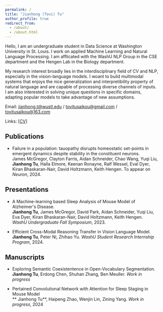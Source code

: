 ```yaml
---
permalink: /
title: "Jianhong (Tovi) Tu"
author_profile: true
redirect_from: 
  - /about/
  - /about.html
---
```


Hello, I am an undergraduate student in Data Science at Washington University in St. Louis. I work on applied Machine Learning and Natural Language Processing. I am afflicated with the WashU NLP Group in the CSE department and the Hengen Lab in the Biology department. 

My research interest broadly lies in the interdisciplinary field of CV and NLP, especially in the vision-language models. I woant to build multimodal systems that enjoys the nice generalization and interpretibility property of natural language and are capable of processing diverse channels of inputs. I am also interested in solving unique questions in specific domains, adapting popular models to take advantage of new assumptions. 

Email: <jianhong.t@wustl.edu> / <tovitusaikou@gmail.com> / <tovitusaikou@163.com>

Links: [[CV](/files/cv.pdf)]

**Publications**
----------------------
* <a href="https://pubmed.ncbi.nlm.nih.gov/37732214/" style="text-decoration:none;">Failure in a population: tauopathy disrupts homeostatic set-points in emergent dynamics despite stability in the constituent neurons.</a> \
James McGregor, Clayton Farris, Aidan Schneider, Chao Wang, Yuqi Liu, **Jianhong Tu**, Halla Elmore, Keenan Ronayne, Ralf Wessel, Eval Dyer, Kiran Bhaskaran-Nair, David Holtzmann, Keith Hengen. To appear on *Neuron*, 2024.


**Presentations**
----------------------
* <a href="https://symposium.foragerone.com/fall-2023-undergraduate-research-symposium/presentations/59544" style="text-decoration:none;"> A Machine-learning based Sleep Analysis of Mouse Model of Alzheimer's Disease. </a> \
**Jianhong Tu**, James McGregor, David Park, Aidan Schneider, Yuqi Liu, Eva Dyer, Kiran Bhaskaran-Nair, David Holtzmann, Keith Hengen. *WashU Undergraduate Fall Symposium*, 2023. 

* <a href="https://docs.google.com/presentation/d/17qyQdXOnTh-rofwLUjPxmlfd1Ko2iKPMyuTb7Jgug3M/edit?usp=sharing" style="text-decoration:none;"> Efficient Cross-Modal Reasoning Transfer in Vision Language Model. \
**Jianhong Tu**, Peter Ni, Zhihao Yu. *WashU Student Research Internship Program*, 2024.

**Manuscripts**
----------------------
* Exploring Semantic Coexistentence in Open-Vocabulary Segmentation. \
**Jianhong Tu**, Erdong Chen, Shuhan Zhang, Ben Meuller. *Work in progress*

* Pertained Convolutional Network with Attention for Sleep Staging in Mouse Model \
** Jianhong Tu**, Haipeng Zhao, Wenjin Lin, Zining Yang. *Work in progress*, 2024